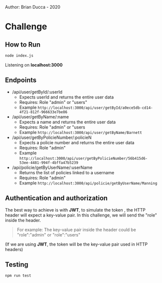 Author: Brian Ducca - 2020

# Challenge

## How to Run

```sh
node index.js
```
Listening on **localhost:3000**

## Endpoints

* /api/user/getById/:userId
    * Expects userId and returns the entire user data 
    * Requires: Role "admin" or "users"
    * Example `http://localhost:3000/api/user/getById/a0ece5db-cd14-4f21-812f-966633e7be86`
* /api/user/getByName/:name
    * Expects a name and returns the entire user data
    * Requires: Role "admin" or "users
    * Example `http://localhost:3000/api/user/getByName/Barnett`
* /api/user/getByPolicieNumber/:policieN
    * Expects a policie number and returns the entire user data
    * Requires: Role "admin" 
    * Example `http://localhost:3000/api/user/getByPolicieNumber/56b415d6-53ee-4481-994f-4bffa47b5239`
* /api/policie/getByUserName/:userName
    * Returns the list of policies linked to a username
    * Requires: Role "admin" 
    * Example `http://localhost:3000/api/policie/getByUserName/Manning`

## Authentication and authorization
The best way to achieve is with **JWT**, to simulate the token , the HTTP header will expect a key-value pair. In this challenge, we will send the "role" inside the header.
>For example: The key-value pair inside the header could be "role":"admin" or "role":"users"

(If we are using **JWT**, the token will be the key-value pair used in HTTP headers)


## Testing

```sh
npm run test
```
